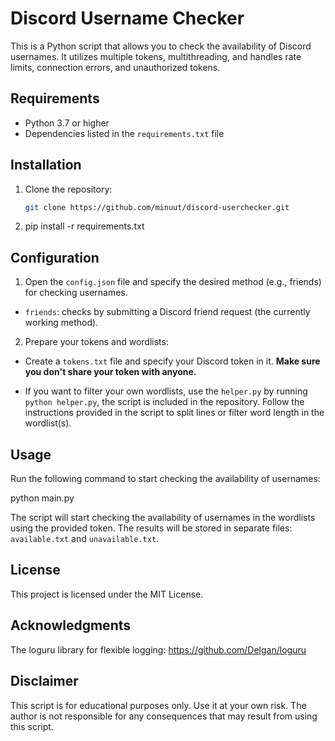 # Discord Username Checker

This is a Python script that allows you to check the availability of Discord usernames. It utilizes multiple tokens, multithreading, and handles rate limits, connection errors, and unauthorized tokens.

## Requirements

- Python 3.7 or higher
- Dependencies listed in the `requirements.txt` file

## Installation

1. Clone the repository:

   ```bash
   git clone https://github.com/minuut/discord-userchecker.git

2. pip install -r requirements.txt


## Configuration

1. Open the `config.json` file and specify the desired method (e.g., friends) for checking usernames.

- `friends`: checks by submitting a Discord friend request (the currently working method).

2. Prepare your tokens and wordlists:

- Create a `tokens.txt` file and specify your Discord token in it. **Make sure you don't share your token with anyone.**

- If you want to filter your own wordlists, use the `helper.py` by running `python helper.py`, the script is included in the repository. Follow the instructions provided in the script to split lines or filter word length in the wordlist(s). 

## Usage

Run the following command to start checking the availability of usernames:

python main.py

The script will start checking the availability of usernames in the wordlists using the provided token. The results will be stored in separate files: `available.txt` and `unavailable.txt`.

## License

This project is licensed under the MIT License.

## Acknowledgments

The loguru library for flexible logging: https://github.com/Delgan/loguru

## Disclaimer
This script is for educational purposes only. Use it at your own risk. The author is not responsible for any consequences that may result from using this script.
